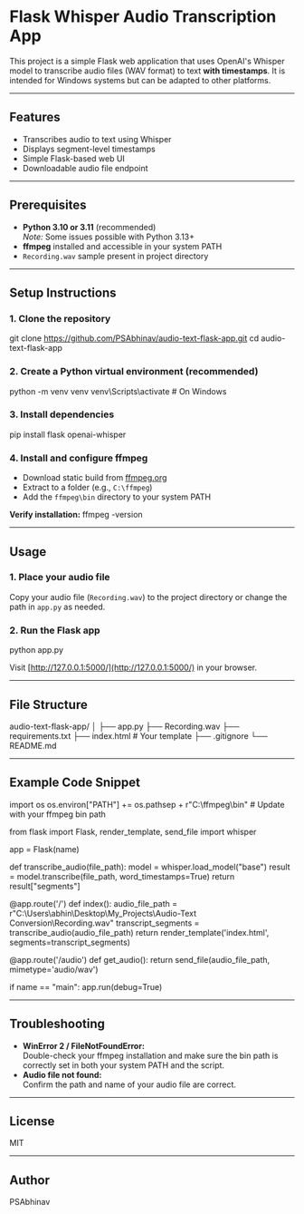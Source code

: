 # Flask Whisper Audio Transcription App

This project is a simple Flask web application that uses OpenAI's Whisper model to transcribe audio files (WAV format) to text **with timestamps**. It is intended for Windows systems but can be adapted to other platforms.

---

## Features

- Transcribes audio to text using Whisper
- Displays segment-level timestamps
- Simple Flask-based web UI
- Downloadable audio file endpoint

---

## Prerequisites

- **Python 3.10 or 3.11** (recommended)  
  *Note:* Some issues possible with Python 3.13+
- **ffmpeg** installed and accessible in your system PATH
- `Recording.wav` sample present in project directory

---

## Setup Instructions

### 1. Clone the repository
git clone https://github.com/PSAbhinav/audio-text-flask-app.git
cd audio-text-flask-app

### 2. Create a Python virtual environment (recommended)
python -m venv venv
venv\Scripts\activate # On Windows

### 3. Install dependencies
pip install flask openai-whisper

### 4. Install and configure ffmpeg

- Download static build from [ffmpeg.org](https://ffmpeg.org/download.html)
- Extract to a folder (e.g., `C:\ffmpeg`)
- Add the `ffmpeg\bin` directory to your system PATH  

**Verify installation:**
ffmpeg -version

---

## Usage

### 1. Place your audio file

Copy your audio file (`Recording.wav`) to the project directory or change the path in `app.py` as needed.

### 2. Run the Flask app
python app.py

Visit [http://127.0.0.1:5000/](http://127.0.0.1:5000/) in your browser.

---

## File Structure
audio-text-flask-app/
│
├── app.py
├── Recording.wav
├── requirements.txt
├── index.html # Your template
├── .gitignore
└── README.md

---

## Example Code Snippet
import os
os.environ["PATH"] += os.pathsep + r"C:\ffmpeg\bin" # Update with your ffmpeg bin path

from flask import Flask, render_template, send_file
import whisper

app = Flask(name)

def transcribe_audio(file_path):
model = whisper.load_model("base")
result = model.transcribe(file_path, word_timestamps=True)
return result["segments"]

@app.route('/')
def index():
audio_file_path = r"C:\Users\abhin\Desktop\My_Projects\Audio-Text Conversion\Recording.wav"
transcript_segments = transcribe_audio(audio_file_path)
return render_template('index.html', segments=transcript_segments)

@app.route('/audio')
def get_audio():
return send_file(audio_file_path, mimetype='audio/wav')

if name == "main":
app.run(debug=True)

---

## Troubleshooting

- **WinError 2 / FileNotFoundError:**  
    Double-check your ffmpeg installation and make sure the bin path is correctly set in both your system PATH and the script.
- **Audio file not found:**  
    Confirm the path and name of your audio file are correct.

---

## License

MIT

---

## Author

PSAbhinav

